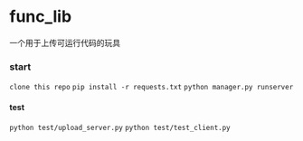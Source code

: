 # func_lib
一个用于上传可运行代码的玩具

### start
`clone this repo`
`pip install -r requests.txt`
`python manager.py runserver`


#### test
`python test/upload_server.py`
`python test/test_client.py`
